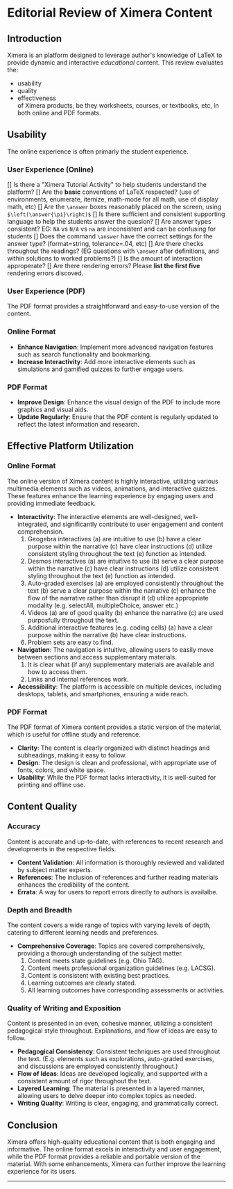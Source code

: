 # Editorial Review of Ximera Content

## Introduction
Ximera is an platform designed to leverage author's knowledge of LaTeX to
provide dynamic and interactive *educational* content. This review evaluates the:
* usability
* quality
* effectiveness  
of Ximera products, be they worksheets, courses, or textbooks, etc, in both
online and PDF formats.

## Usability

The online experience is often primarly the student experience. 

### User Experience (Online)
[] Is there a "Ximera Tutorial Activity" to help students understand the platform?
[] Are the **basic** conventions of LaTeX respected? (use of environments, enumerate, itemize, math-mode for all math, use of display math, etc)
[] Are the `\answer` boxes reasonably placed on the screen, using `$\left(\answer{\pi}\right)$`
[] Is there sufficient and consistent  supporting language to help the students answer the quesion?
[] Are answer types consistent? EG: `NA` vs `N/A` vs `na` are inconsistent and can be confusing for students
[] Does the command `\answer` have the correct settings for the answer type? (format=string, tolerance=.04, etc)
[] Are there checks throughout the readings? (EG questions with `\answer` after definitions, and within solutions to worked problems?)
[] Is the amount of interaction approperate? 
[] Are there rendering errors? Please **list the first five** rendering errors discoved. 


### User Experience (PDF)
The PDF format provides a straightforward and easy-to-use version of the content.


### Online Format
- **Enhance Navigation**: Implement more advanced navigation features such as search functionality and bookmarking.
- **Increase Interactivity**: Add more interactive elements such as simulations and gamified quizzes to further engage users.

### PDF Format
- **Improve Design**: Enhance the visual design of the PDF to include more graphics and visual aids.
- **Update Regularly**: Ensure that the PDF content is regularly updated to reflect the latest information and research.


## Effective Platform Utilization

### Online Format
The online version of Ximera content is highly interactive, utilizing various multimedia elements such as videos, animations, and interactive quizzes. These features enhance the learning experience by engaging users and providing immediate feedback.

- **Interactivity**: The interactive elements are well-designed, well-integrated, and significantly contribute to user engagement and content comprehension.
  1. Geogebra interactives (a) are intuitive to use (b) have a clear purpose within the narrative (c) have clear instructions (d) utilize consistent styling throughout the text (e) function as intended. 
  2. Desmos interactives (a) are intuitive to use (b) serve a clear purpose within the narrative (c) have clear instructions (d) utilize consistent styling throughout the text (e) function as intended.
  3. Auto-graded exercises (a) are employed consistently throughout the text (b) serve a clear purpose within the narrative (c) enhance the flow of the narrative rather than disrupt it (d) utilize appropriate modality (e.g. selectAll, multipleChoice, answer etc.)
  4. Videos (a) are of good quality (b) enhance the narrative (c) are used purposfully throughout the text.
  5. Additional interactive features (e.g. coding cells) (a) have a clear purpose within the narrative (b) have clear instructions.
  6. Problem sets are easy to find.
- **Navigation**: The navigation is intuitive, allowing users to easily move between sections and access supplementary materials.
  1. It is clear what (if any) supplementary materials are available and how to access them.
  2. Links and internal references work.
- **Accessibility**: The platform is accessible on multiple devices, including desktops, tablets, and smartphones, ensuring a wide reach.

### PDF Format
The PDF format of Ximera content provides a static version of the material, which is useful for offline study and reference. 

- **Clarity**: The content is clearly organized with distinct headings and subheadings, making it easy to follow.
- **Design**: The design is clean and professional, with appropriate use of fonts, colors, and white space.
- **Usability**: While the PDF format lacks interactivity, it is well-suited for printing and offline use.

## Content Quality

### Accuracy
Content is accurate and up-to-date, with references to recent research and developments in the respective fields.

- **Content Validation**: All information is thoroughly reviewed and validated by subject matter experts.
- **References**: The inclusion of references and further reading materials enhances the credibility of the content.
- **Errata**: A way for users to report errors directly to authors is availalbe.

### Depth and Breadth
The content covers a wide range of topics with varying levels of depth, catering to different learning needs and preferences.

- **Comprehensive Coverage**: Topics are covered comprehensively, providing a thorough understanding of the subject matter.
  1. Content meets state guidelines (e.g. Ohio TAG).
  2. Content meets professional organization guidelines (e.g. LACSG).
  3. Content is consistent with existing best practices.
  4. Learning outcomes are clearly stated.
  5. All learning outcomes have corresponding assessments or activities.
 
### Quality of Writing and Exposition
Content is presented in an even, cohesive manner, utilizing a consistent pedagogical style throughout.  Explanations, and flow of ideas are easy to follow.

- **Pedagogical Consistency**: Consistent techniques are used throughout the text.  (E.g. elements such as explorations, auto-graded exercises, and discussions are employed consistently throughout.)
- **Flow of Ideas**: Ideas are developed logically, and supported with a consistent amount of rigor throughout the text.
- **Layered Learning**: The material is presented in a layered manner, allowing users to delve deeper into complex topics as needed.
- **Writing Quality**: Writing is clear, engaging, and grammatically correct.


## Conclusion
Ximera offers high-quality educational content that is both engaging and informative. The online format excels in interactivity and user engagement, while the PDF format provides a reliable and portable version of the material. With some enhancements, Ximera can further improve the learning experience for its users.

---
